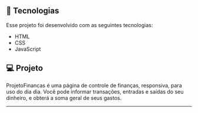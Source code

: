## 🚀 Tecnologias

Esse projeto foi desenvolvido com as seguintes tecnologias:

- HTML
- CSS
- JavaScript

## 💻 Projeto

ProjetoFinancas é uma página de controle de finanças, responsiva, para uso do dia dia. Você pode informar transações, entradas e saídas do seu dinheiro, e obterá a soma geral de seus gastos.

---
